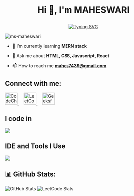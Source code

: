 # <p align="center">Hi 👋, I'm MAHESWARI</p>

<p align="center">
  <a href="https://git.io/typing-svg">
    <img src="https://readme-typing-svg.demolab.com?font=Fira+Code&pause=1000&color=F736A5&center=true&vCenter=true&random=true&width=435&lines=MERN+Stack+Developer+%F0%9F%91%A9%E2%80%8D%F0%9F%92%BB+;Passionate+About+Coding+%3C%2F%3E;Curious+Learner+%F0%9F%93%9A;Problem+Solver+" alt="Typing SVG" />
  </a>
</p>
 
<p align="left">
  <img src="https://komarev.com/ghpvc/?username=ms-maheswari&label=Profile%20views&color=0e75b6&style=flat" alt="ms-maheswari" />
</p>

- 🌱 I’m currently learning **MERN stack**

- 💬 Ask me about **HTML, CSS, Javascript, React**

- 📫 How to reach me **mahes7439@gmail.com**


## Connect with me:

<div align="left">
  <a href="https://www.codechef.com/users/mahes7439" target="_blank">
    <img src="https://cdn.codechef.com/images/cc-logo.svg" alt="CodeChef" width="40" height="40"  />
  </a>
  &nbsp; &nbsp; 
  <a href="https://leetcode.com/ms-maheswari/" target="_blank">
    <img src="https://assets.leetcode.com/users/leetcode/avatar_1568224780.png" alt="LeetCode" width="40" height="40" />
  </a>
  &nbsp; &nbsp; 
  <a href="https://auth.geeksforgeeks.org/user/msmaheswari" target="_blank">
    <img src="https://media.geeksforgeeks.org/wp-content/uploads/20200716222246/Path-219.png" alt="GeeksforGeeks" width="40" height="40"  />
  </a>
</div>



## I code in

<p align="left"> <a href="https://github.com/thinkright20"><img src="https://skillicons.dev/icons?i=c,java,html,css,js,mysql,tailwindcss,mongodb,express,react,nodejs"> </a> </p>

## IDE and Tools I Use

<p align="left"> <a href="https://github.com/thinkright20"><img src="https://skillicons.dev/icons?i=vscode,git,eclipse,github"> </a> </p>

## 📊 GitHub Stats:

  <img src="https://github-readme-stats.vercel.app/api?username=ms-maheswari&theme=dark&show_icons=true&locale=en" alt="GitHub Stats" />
  <img src="https://leetcard.jacoblin.cool/ms-maheswari?theme=dark&font=Comic%20Neue&ext=contest" alt="LeetCode Stats" />


